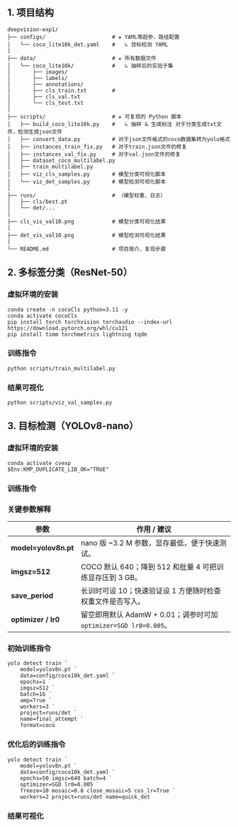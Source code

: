 ## 1. 项目结构
```
deepvision-exp1/
├── configs/                     # ★ YAML等超参、路径配置
│   └── coco_lite10k_det.yaml    #   ↳ 目标检测 YAML
|
├── data/                        # ★ 所有数据文件
│   └── coco_lite10k/            #   ↳ 抽样后的实验子集
│       ├── images/
|       ├── labels/
│       ├── annotations/
|       ├── cls_train.txt        #
|       ├── cls_val.txt
│       └── cls_test.txt
│
├── scripts/                     # ★ 可复现的 Python 脚本
│   ├── build_coco_lite10k.py    #   ↳ 抽样 & 生成标注 对于分类生成txt文件，检测生成json文件
│   ├── convert_data.py          # 对于json文件格式的coco数据集转为yolo格式
│   ├── instances_train_fix.py   # 对于train.json文件的修复
│   ├── instances_val_fix.py     # 对于val.json文件的修复
│   ├── dataset_coco_multilabel.py
│   ├── train_multilabel.py
│   ├── viz_cls_samples.py       # 模型分类可视化脚本
│   └── viz_det_samples.py       # 模型检测可视化脚本
│
├── runs/                        # （模型权重、日志）
│   ├── cls/best.pt
│   └── det/...
|
├── cls_vis_val10.png            # 模型分类可视化结果
|
├── det_vis_val10.png            # 模型检测可视化结果
|
└── README.md                    # 项目简介、复现步骤
```

## 2. 多标签分类（ResNet-50）

### 虚拟环境的安装
```
conda create -n cocoCls python=3.11 -y
conda activate cocoCls
pip install torch torchvision torchaudio --index-url https://download.pytorch.org/whl/cu121
pip install timm torchmetrics lightning tqdm
```
### 训练指令
```
python scripts/train_multilabel.py
```
### 结果可视化
```
python scripts/viz_val_samples.py
```
## 3. 目标检测（YOLOv8-nano）
### 虚拟环境的安装

```
conda activate cvexp
$Env:KMP_DUPLICATE_LIB_OK="TRUE"
```

### 训练指令
### 关键参数解释

| 参数                   | 作用 / 建议                                              |
| -------------------- | ---------------------------------------------------- |
| **model=yolov8n.pt** | nano 版 \~3.2 M 参数，显存最低，便于快速测试。                       |
| **imgsz=512**        | COCO 默认 640；降到 512 和批量 4 可把训练显存压到 3 GB。             |
| **save\_period**     | 长训时可设 10；快速验证设 1 方便随时检查权重文件是否写入。                     |
| **optimizer / lr0**  | 留空即用默认 AdamW + 0.01；调参时可加 `optimizer=SGD lr0=0.005`。 |

### 初始训练指令
```
yolo detect train `
    model=yolov8n.pt `
    data=config/coco10k_det.yaml `
    epochs=1 `
    imgsz=512 `
    batch=16 `
    amp=True `
    workers=3 `
    project=runs/det `
    name=final_attempt `
    format=coco
```
### 优化后的训练指令
```
yolo detect train `
    model=yolov8n.pt `
    data=config/coco10k_det.yaml `
    epochs=50 imgsz=640 batch=4 `
    optimizer=SGD lr0=0.005 `
    freeze=10 mosaic=0.8 close_mosaic=5 cos_lr=True `
    workers=2 project=runs/det name=quick_det
```

### 结果可视化
```

```